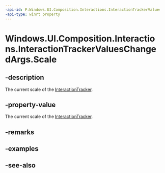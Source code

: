 ```yaml
---
-api-id: P:Windows.UI.Composition.Interactions.InteractionTrackerValuesChangedArgs.Scale
-api-type: winrt property
---
```


<!-- Property syntax
public float Scale { get; }
-->

# Windows.UI.Composition.Interactions.InteractionTrackerValuesChangedArgs.Scale

## -description
The current scale of the [InteractionTracker](interactiontracker.md).



## -property-value
The current scale of the [InteractionTracker](interactiontracker.md).

## -remarks

## -examples

## -see-also
